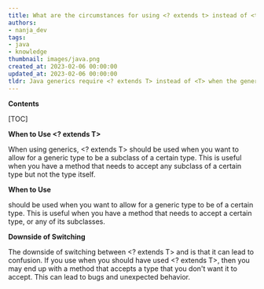 ```yaml
---
title: What are the circumstances for using <? extends t> instead of <t> in Java generics and what are the potential drawbacks of making this switch?
authors:
- nanja_dev
tags:
- java
- knowledge
thumbnail: images/java.png
created_at: 2023-02-06 00:00:00
updated_at: 2023-02-06 00:00:00
tldr: Java generics require <? extends T> instead of <T> when the generic type is used as a parameter type for a method, and using <? extends T> instead of <T> can cause compile-time errors if the method requires the generic type to be a superclass of the declared type.
---
```


**Contents**

[TOC]

**When to Use <? extends T>**

When using generics, <? extends T> should be used when you want to allow for a generic type to be a subclass of a certain type. This is useful when you have a method that needs to accept any subclass of a certain type but not the type itself.

**When to Use <T>**

<T> should be used when you want to allow for a generic type to be of a certain type. This is useful when you have a method that needs to accept a certain type, or any of its subclasses.

**Downside of Switching**

The downside of switching between <? extends T> and <T> is that it can lead to confusion. If you use <T> when you should have used <? extends T>, then you may end up with a method that accepts a type that you don't want it to accept. This can lead to bugs and unexpected behavior.
